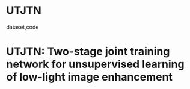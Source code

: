 # UTJTN
dataset,code
# UTJTN: Two-stage joint training network for unsupervised learning of low-light image enhancement

